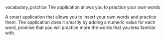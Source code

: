 vocabulary_practice
The application allows you to practice your own words

A smart application that allows you to insert your own words and practice them.
The application does it smartly by adding a numeric value for each word, 
promise that you will practice more the words that you less familiar with.
